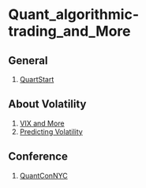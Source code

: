 # Quant_algorithmic-trading_and_More

## General
1. [QuartStart](https://www.quantstart.com/)

## About Volatility
1. [VIX and More](http://vixandmore.blogspot.com/)
2. [Predicting Volatility](https://blog.quantopian.com/predicting-volatility-by-dr-ernest-chan/)

## Conference
1. [QuantConNYC](https://blog.quantopian.com/quantcon-nyc-2016-videos/)
